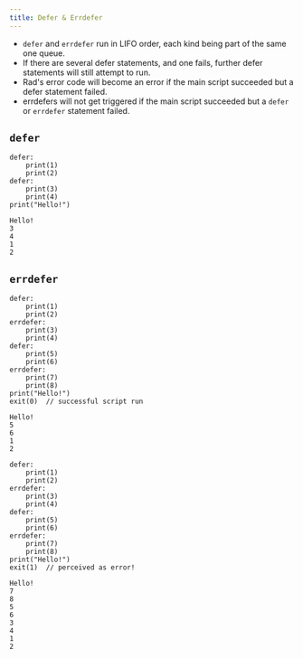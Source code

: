 ```yaml
---
title: Defer & Errdefer
---
```


- `defer` and `errdefer` run in LIFO order, each kind being part of the same one queue.
- If there are several defer statements, and one fails, further defer statements will still attempt to run.
- Rad's error code will become an error if the main script succeeded but a defer statement failed.
- errdefers will not get triggered if the main script succeeded but a `defer` or `errdefer` statement failed.

## `defer`

```rad title="defer Example"
defer:
    print(1)
    print(2)
defer:
    print(3)
    print(4)
print("Hello!")
```

```title="defer Example Output"
Hello!
3
4
1
2
```

## `errdefer`

```rad title="errdefer Example 1"
defer:
    print(1)
    print(2)
errdefer:
    print(3)
    print(4)
defer:
    print(5)
    print(6)
errdefer:
    print(7)
    print(8)
print("Hello!")
exit(0)  // successful script run
```

```title="errdefer Example 1 Output"
Hello!
5
6
1
2
```

```rad title="errdefer Example 2"
defer:
    print(1)
    print(2)
errdefer:
    print(3)
    print(4)
defer:
    print(5)
    print(6)
errdefer:
    print(7)
    print(8)
print("Hello!")
exit(1)  // perceived as error!
```

```title="errdefer Example 2 Output"
Hello!
7
8
5
6
3
4
1
2
```
